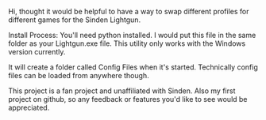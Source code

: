 Hi, thought it would be helpful to have a way to swap different profiles for different games for the Sinden Lightgun.  

Install Process:
You'll need python installed.
I would put this file in the same folder as your Lightgun.exe file.  This utility only works with the Windows version currently.

It will create a folder called Config Files when it's started.  Technically config files can be loaded from anywhere though.

This project is a fan project and unaffiliated with Sinden.  Also my first project on github, so any feedback or features you'd like to see would be appreciated.
